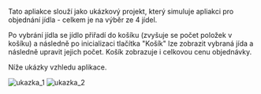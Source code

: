 Tato apliakce slouží jako ukázkový projekt, který simuluje apliakci pro objednání jídla - celkem je na výběr ze 4 jídel.

Po vybrání jídla se jídlo přiřadí do košíku (zvyšuje se počet položek v košíku) a následně po inicializaci tlačítka "Košík" lze zobrazit vybraná jída a následně upravit jejich počet. Košík zobrazuje i celkovou cenu objednávky.

Níže ukázky vzhledu aplikace.


![ukazka_1](https://user-images.githubusercontent.com/106878089/207424767-e632efc2-f7a8-491d-9219-1e19b72d984d.png)
![ukazka_2](https://user-images.githubusercontent.com/106878089/207424779-2c0d5d10-fd73-458a-9d6e-feeb8e569fcc.png)
